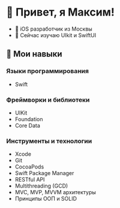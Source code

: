 # 👋 Привет, я Максим!

- 📱 iOS разработчик из Москвы
- 💭 Сейчас изучаю UIkit и SwiftUI
## 🚀 Мои навыки

### Языки программирования

- Swift
### Фреймворки и библиотеки

- UIKit
- Foundation
- Core Data
### Инструменты и технологии

- Xcode
- Git
- CocoaPods
- Swift Package Manager
- RESTful API
- Multithreading (GCD)
- MVC, MVP, MVVM архитектуры
- Принципы ООП и SOLID

<!--
**FaNtast2912/FaNtast2912** is a ✨ _special_ ✨ repository because its `README.md` (this file) appears on your GitHub profile.

Here are some ideas to get you started:

- 🔭 I’m currently working on ...
- 🌱 I’m currently learning ...
- 👯 I’m looking to collaborate on ...
- 🤔 I’m looking for help with ...
- 💬 Ask me about ...
- 📫 How to reach me: ...
- 😄 Pronouns: ...
- ⚡ Fun fact: ...
-->
